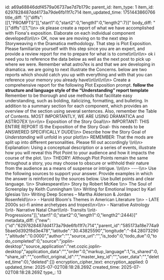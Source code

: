 id: a69a68846ddf4579a06737ae7d7b179c
parent_id: 
item_type: 1
item_id: 6297828487dd4173a79de6fb11f7c714
item_updated_time: 1751443860766
title_diff: "[{\"diffs\":[[1,\"PROMPTS\"]],\"start1\":0,\"start2\":0,\"length1\":0,\"length2\":7}]"
body_diff: "[{\"diffs\":[[1,\"\\\n> ok please create a report of what we have accomplished with Fiona's exposition. Elaborate on each individual component developed\\\n\\\n> OK, now we are moving on to the next step in Storyweaving n the Dramatica methodology. That step is Plot Exposition. Please familiarize yourself with this step since you are an expert, and provide a review report for me to prepare for what is to come\\\n\\\n\\\n> ok i need you to reference the data below as well as the next post to pick up where we were. Remember what astro7ex is and that we are developing in dramatica. we are going to next illustrate the Concerns. below are two reports which should catch you up with everything and with that you can reference your memory you already have\\\n\\\n\\\n\\\n> Create a comprehensive report for the following  Plot Exposition prompt. **follow the structure and language style of the “Understanding” report template** Remember to be thorough and use methods that facilitate easy understanding, such as bolding, italicizing, formatting, and bulleting. In addition to a summary section for each component, which provides an overview of the section using several sentences. Also, remember the Table of Contents. MOST IMPORTANTLY, WE ARE USING DRAMATICA and ASTRO7EX \\\n>\\\n> Exposition of the Story Goal\\\n> IMPORTANT: THIS ENTIRE REPORT IS the Exposition of the Story Goal- this needs to be ANSWERED SPECIFICALLY DUDE\\\n> Describe how the Story Goal of *Understanding* will unfold in your plot\\\n> REMEMBER: That the mods are split up into different personalities. Please fill out accordingly \\\n\\\n> Explanation:  Using a conceptual description or a series of events, illustrate how you will reveal this Plot Point to your audience and how it impacts the course of the plot. \\\n> THEORY: Although Plot Points remain the same throughout a story, you may choose to obscure or withhold their nature from the audience as a means of suspense or intrigue. \\\n\\\n> ----\\\n> Use the following sources to support your answer. Provide examples in which the answer is reinforced by the sources below. Use bullet points and clear language. \\\n> Shakespeare\\\n> Story by Robert McKee \\\n> The Soul of Screenplay by Keith Cunningham \\\n> Writing for Emotional Impact by Karl Iglesias \\\n> Writing Deep Scenes – Martha Alderson & Jordan Rosenfeld\\\n>> - Harold Bloom's Themes in American Literature \\\n> - LATE 2000s sci-fi anime archetypes and tropes\\\n>\\\n> - Narrative Astrology \\\n\\t- Narrative Natal Chart\\\n\\t- Transits \\\n\\t- Progressions\"]],\"start1\":0,\"start2\":0,\"length1\":0,\"length2\":2444}]"
metadata_diff: {"new":{"id":"6297828487dd4173a79de6fb11f7c714","parent_id":"585173a18e774a95bae0d392f8d3e478","latitude":"30.43825590","longitude":"-84.28073290","altitude":"0.0000","author":"","source_url":"","is_todo":0,"todo_due":0,"todo_completed":0,"source":"joplin-desktop","source_application":"net.cozic.joplin-desktop","application_data":"","order":0,"markup_language":1,"is_shared":0,"share_id":"","conflict_original_id":"","master_key_id":"","user_data":"","deleted_time":0},"deleted":[]}
encryption_cipher_text: 
encryption_applied: 0
updated_time: 2025-07-02T08:18:28.269Z
created_time: 2025-07-02T08:18:28.269Z
type_: 13